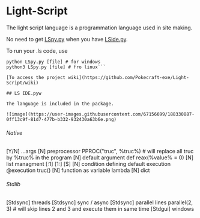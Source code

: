 # Light-Script

The light script language is a programmation language used in site making.

No need to get [LSpy.py](<https://github.com/Pokecraft-exe/Light-Script/blob/main/LSide.pyw>) when you have [LSide.py](https://github.com/Pokecraft-exe/Light-Script/blob/main/LSpy.py).

To run your .ls code, use
```console
python LSpy.py [file] # for windows
python3 LSpy.py [file] # fro linux``` 

[To access the project wiki](https://github.com/Pokecraft-exe/Light-Script/wiki)

## LS IDE.pyw

The language is included in the package.

![image](https://user-images.githubusercontent.com/67156699/188330887-0ff13c9f-81d7-477b-b332-932430a63b6e.png)

```
###### Native ######
[Y/N] ...args
[N] preprocessor PPROC("truc", %truc%) # will replace all truc by %truc% in the program
[N] default argument def reax(%value% = 0)
[N] list managment [:1] [1:] [$]
[N] condition defining default execution @execution truc()
[N] function as variable lambda
[N] dict

###### Stdlib ######
[Stdsync] threads
[Stdsync] sync / async
[Stdsync] parallel lines parallel(2, 3) # will skip lines 2 and 3 and execute them in same time
[Stdgui] windows
```
